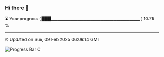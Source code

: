 ### Hi there 👋

⏳ Year progress { ███▁▁▁▁▁▁▁▁▁▁▁▁▁▁▁▁▁▁▁▁▁▁▁▁▁▁▁ } 10.75 %

---

⏰ Updated on Sun, 09 Feb 2025 06:06:14 GMT

![Progress Bar CI](https://github.com/liununu/liununu/workflows/Progress%20Bar%20CI/badge.svg)

